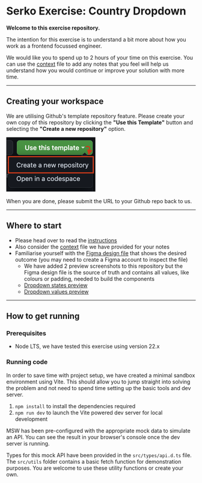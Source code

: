 # Serko Exercise: Country Dropdown

**Welcome to this exercise repository.**

The intention for this exercise is to understand a bit more about how you work as a frontend focussed engineer.

We would like you to spend up to 2 hours of your time on this exercise. You can use the [context](CONTEXT.md) file to add any notes that you feel will help us understand how you would continue or improve your solution with more time.

---

## Creating your workspace

We are utilising Github's template repository feature. Please create your own copy of this repository by clicking the **"Use this Template"** button and selecting the **"Create a new repository"** option.

![Github usage](github-use-template.png)

When you are done, please submit the URL to your Github repo back to us.

---

## Where to start

- Please head over to read the [instructions](INSTRUCTIONS.md)
- Also consider the [context](CONTEXT.md) file we have provided for your notes
- Familiarise yourself with the [Figma design file](https://www.figma.com/design/SUGslQZNhRzH86OU7T4e8G/Interview-project-1---Engineer?node-id=11-2&p=f&t=SOMvJuYpVxf2uuMR-0) that shows the desired outcome (you may need to create a Figma account to inspect the file)
  - We have added 2 preview screenshots to this repository but the Figma design file is the source of truth and contains all values, like colours or padding, needed to build the components
  - [Dropdown states preview](Dropdown%20states%20preview.png)
  - [Dropdown values preview](Dropdown%20values%20preview.png)

---

## How to get running

### Prerequisites

- Node LTS, we have tested this exercise using version 22.x

### Running code

In order to save time with project setup, we have created a minimal sandbox environment using Vite. This should allow you to jump straight into solving the problem and not need to spend time setting up the basic tools and dev server.

1. `npm install` to install the dependencies required
2. `npm run dev` to launch the Vite powered dev server for local development

MSW has been pre-configured with the appropriate mock data to simulate an API. You can see the result in your browser's console once the dev server is running.

Types for this mock API have been provided in the `src/types/api.d.ts` file. The `src/utils` folder contains a basic fetch function for demonstration purposes. You are welcome to use these utility functions or create your own.
